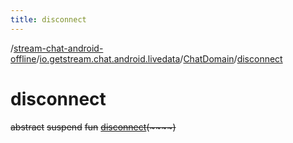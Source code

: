 ```yaml
---
title: disconnect
---
```

/[stream-chat-android-offline](../../index.md)/[io.getstream.chat.android.livedata](../index.md)/[ChatDomain](index.md)/[disconnect](disconnect.md)  
  
  
  
# disconnect  
~~abstract~~ ~~suspend~~ ~~fun~~ [~~disconnect~~](disconnect.md)~~(~~~~)~~
